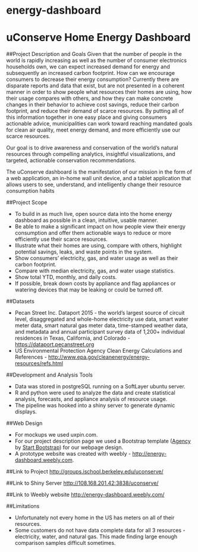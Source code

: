 # energy-dashboard
uConserve Home Energy Dashboard
=========

##Project Description and Goals
Given that the number of people in the world is rapidly increasing as well as the number of consumer electronics households own, we can expect increased demand for energy and subsequently an increased carbon footprint.  How can we encourage consumers to decrease their energy consumption?  Currently there are disparate reports and data that exist, but are not presented in a coherent manner in order to show people what resources their homes are using, how their usage compares with others, and how they can make concrete changes in their behavior to achieve cost savings, reduce their carbon footprint, and reduce their demand of scarce resources.  By putting all of this information together in one easy place and giving consumers actionable advice, municipalities can work toward reaching mandated goals for clean air quality, meet energy demand, and more efficiently use our scarce resources.

Our goal is to drive awareness and conservation of the world’s natural resources through compelling analytics, insightful visualizations, and targeted, actionable conservation recommendations.

The uConserve dashboard is the manifestation of our mission in the form of a web application, an in-home wall unit device, and a tablet application that allows users to see, understand, and intelligently change their resource consumption habits
  
##Project Scope
* To build in as much live, open source data into the home energy dashboard as possible in a clean, intuitive, usable manner. 
* Be able to make a significant impact on how people view their energy consumption and offer them actionable ways to reduce or more efficiently use their scarce resources.
* Illustrate what their homes are using, compare with others, highlight potential savings, leaks, and waste points in the system.  
* Show consumers’ electricity, gas, and water usage as well as their carbon footprint.  
* Compare with median electricity, gas, and water usage statistics.  
* Show total YTD, monthly, and daily costs.  
* If possible, break down costs by appliance and flag appliances or watering devices that may be leaking or could be turned off. 
 
##Datasets
* Pecan Street Inc. Dataport 2015 - the world’s largest source of circuit level, disaggregated and whole-home electricity use data, smart water meter data, smart natural gas meter data, time-stamped weather data, and metadata and annual participant survey data of 1,200+ individual residences in Texas, California, and Colorado - https://dataport.pecanstreet.org
* US Environmental Protection Agency Clean Energy Calculations and References - http://www.epa.gov/cleanenergy/energy-resources/refs.html

##Development and Analysis Tools
* Data was stored in postgreSQL running on a SoftLayer ubuntu server.
* R and python were used to analyze the data and create statistical analysis, forecasts, and appliance analysis of resource usage.
* The pipeline was hooked into a shiny server to generate dynamic displays.

##Web Design
* For mockups we used uxpin.com.
* For our project description page we used a Bootstrap template ([Agency](http://startbootstrap.com/template-overviews/agency/) by [Start Bootstrap](http://startbootstrap.com/)) for our webpage design.
* A prototype website was created with weebly - http://energy-dashboard.weebly.com.

##Link to Project
http://groups.ischool.berkeley.edu/uconserve/

##Link to Shiny Server
http://108.168.201.42:3838/uconserve/

##Link to Weebly website
http://energy-dashboard.weebly.com/

##Limitations
* Unfortunately not every home in the US has meters on all of their resources.
* Some customers do not have data complete data for all 3 resources - electricity, water, and natural gas.  This made finding large enough comparison samples difficult sometimes. 
